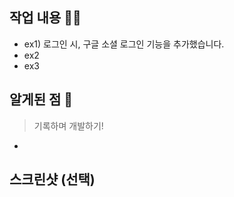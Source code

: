 ## 작업 내용 :technologist:

- ex1) 로그인 시, 구글 소셜 로그인 기능을 추가했습니다.
- ex2
- ex3

## 알게된 점 :rocket:

> 기록하며 개발하기!

-

## 스크린샷 (선택)
